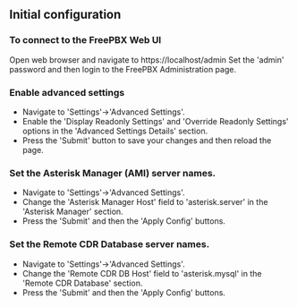 ## Initial configuration

### To connect to the FreePBX Web UI
Open web browser and navigate to https://localhost/admin
Set the 'admin' password and then login to the FreePBX Administration page.

### Enable advanced settings
- Navigate to 'Settings'->'Advanced Settings'.
- Enable the 'Display Readonly Settings' and 'Override Readonly Settings' options in the 'Advanced Settings Details' section.
- Press the 'Submit' button to save your changes and then reload the page.

### Set the Asterisk Manager (AMI) server names.
- Navigate to 'Settings'->'Advanced Settings'.
- Change the 'Asterisk Manager Host' field to 'asterisk.server' in the 'Asterisk Manager' section.
- Press the 'Submit' and then the 'Apply Config' buttons.

### Set the  Remote CDR Database server names.
- Navigate to 'Settings'->'Advanced Settings'.
- Change the 'Remote CDR DB Host' field to 'asterisk.mysql' in the 'Remote CDR Database' section.
- Press the 'Submit' and then the 'Apply Config' buttons.
